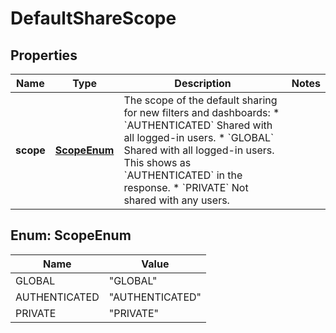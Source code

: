 # DefaultShareScope

## Properties
Name | Type | Description | Notes
------------ | ------------- | ------------- | -------------
**scope** | [**ScopeEnum**](#ScopeEnum) | The scope of the default sharing for new filters and dashboards:   *  &#x60;AUTHENTICATED&#x60; Shared with all logged-in users.  *  &#x60;GLOBAL&#x60; Shared with all logged-in users. This shows as &#x60;AUTHENTICATED&#x60; in the response.  *  &#x60;PRIVATE&#x60; Not shared with any users. | 

<a name="ScopeEnum"></a>
## Enum: ScopeEnum
Name | Value
---- | -----
GLOBAL | &quot;GLOBAL&quot;
AUTHENTICATED | &quot;AUTHENTICATED&quot;
PRIVATE | &quot;PRIVATE&quot;
